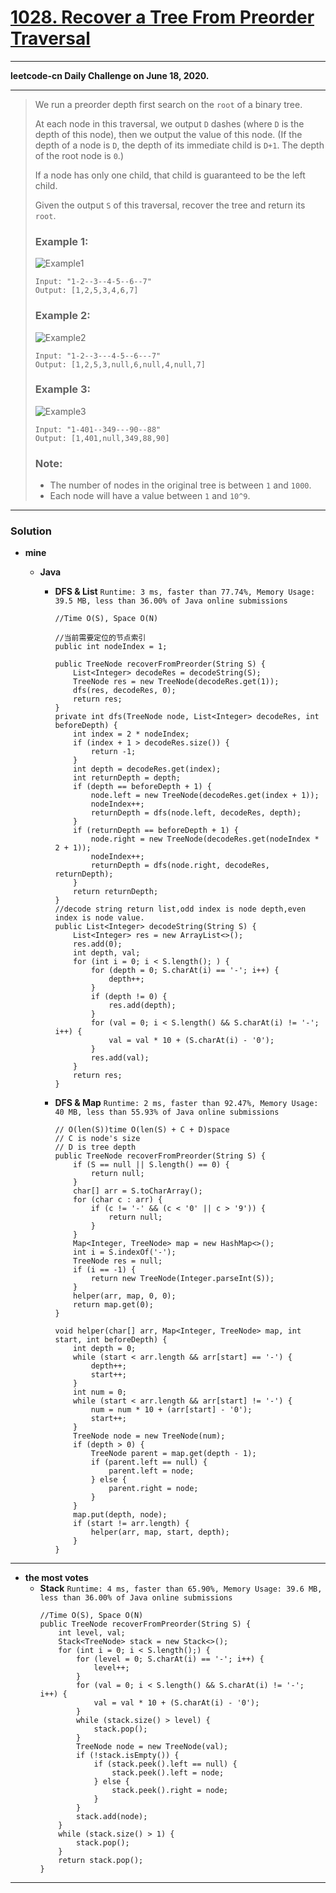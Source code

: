 # [1028. Recover a Tree From Preorder Traversal](https://leetcode.com/problems/recover-a-tree-from-preorder-traversal/)

---

**leetcode-cn Daily Challenge on June 18, 2020.**

---

> We run a preorder depth first search on the `root` of a binary tree.
>
> At each node in this traversal, we output `D` dashes (where `D` is the depth of this node), then we output the value of this node.  (If the depth of a node is `D`, the depth of its immediate child is `D+1`.  The depth of the root node is `0`.)
>
> If a node has only one child, that child is guaranteed to be the left child.
>
> Given the output `S` of this traversal, recover the tree and return its `root`.
>
> ### Example 1:
> ![Example1](https://assets.leetcode.com/uploads/2019/04/08/recover-a-tree-from-preorder-traversal.png)
> ```
> Input: "1-2--3--4-5--6--7"
> Output: [1,2,5,3,4,6,7]
> ```
>
> ### Example 2:
> ![Example2](https://assets.leetcode.com/uploads/2019/04/11/screen-shot-2019-04-10-at-114101-pm.png)
> ```
> Input: "1-2--3---4-5--6---7"
> Output: [1,2,5,3,null,6,null,4,null,7]
> ```
>
> ### Example 3:
> ![Example3](https://assets.leetcode.com/uploads/2019/04/11/screen-shot-2019-04-10-at-114955-pm.png)
> ```
> Input: "1-401--349---90--88"
> Output: [1,401,null,349,88,90]
> ```
>
> ### Note:
> * The number of nodes in the original tree is between `1` and `1000`.
> * Each node will have a value between `1` and `10^9`.


---

### Solution
* **mine**
  * **Java** 
  
    * **DFS & List** `Runtime: 3 ms, faster than 77.74%, Memory Usage: 39.5 MB, less than 36.00% of Java online submissions`
      ```
      //Time O(S), Space O(N)

      //当前需要定位的节点索引
      public int nodeIndex = 1;

      public TreeNode recoverFromPreorder(String S) {
          List<Integer> decodeRes = decodeString(S);
          TreeNode res = new TreeNode(decodeRes.get(1));
          dfs(res, decodeRes, 0);
          return res;
      }
      private int dfs(TreeNode node, List<Integer> decodeRes, int beforeDepth) {
          int index = 2 * nodeIndex;
          if (index + 1 > decodeRes.size()) {
              return -1;
          }
          int depth = decodeRes.get(index);
          int returnDepth = depth;
          if (depth == beforeDepth + 1) {
              node.left = new TreeNode(decodeRes.get(index + 1));
              nodeIndex++;
              returnDepth = dfs(node.left, decodeRes, depth);
          }
          if (returnDepth == beforeDepth + 1) {
              node.right = new TreeNode(decodeRes.get(nodeIndex * 2 + 1));
              nodeIndex++;
              returnDepth = dfs(node.right, decodeRes, returnDepth);
          }
          return returnDepth;
      }
      //decode string return list,odd index is node depth,even index is node value.
      public List<Integer> decodeString(String S) {
          List<Integer> res = new ArrayList<>();
          res.add(0);
          int depth, val;
          for (int i = 0; i < S.length(); ) {
              for (depth = 0; S.charAt(i) == '-'; i++) {
                  depth++;
              }
              if (depth != 0) {
                  res.add(depth);
              }
              for (val = 0; i < S.length() && S.charAt(i) != '-'; i++) {
                  val = val * 10 + (S.charAt(i) - '0');
              }
              res.add(val);
          }
          return res;
      }
      ```

    * **DFS & Map** 
      `Runtime: 2 ms, faster than 92.47%, Memory Usage: 40 MB, less than 55.93% of Java online submissions`
      ```
      // O(len(S))time O(len(S) + C + D)space
      // C is node's size   
      // D is tree depth
      public TreeNode recoverFromPreorder(String S) {
          if (S == null || S.length() == 0) {
              return null;
          }
          char[] arr = S.toCharArray();
          for (char c : arr) {
              if (c != '-' && (c < '0' || c > '9')) {
                  return null;
              }
          }
          Map<Integer, TreeNode> map = new HashMap<>();
          int i = S.indexOf('-');
          TreeNode res = null;
          if (i == -1) {
              return new TreeNode(Integer.parseInt(S));
          }
          helper(arr, map, 0, 0);
          return map.get(0);
      }

      void helper(char[] arr, Map<Integer, TreeNode> map, int start, int beforeDepth) {
          int depth = 0;
          while (start < arr.length && arr[start] == '-') {
              depth++;
              start++;
          }
          int num = 0;
          while (start < arr.length && arr[start] != '-') {
              num = num * 10 + (arr[start] - '0');
              start++;
          }
          TreeNode node = new TreeNode(num);
          if (depth > 0) {
              TreeNode parent = map.get(depth - 1);
              if (parent.left == null) {
                  parent.left = node;
              } else {
                  parent.right = node;
              }
          }
          map.put(depth, node);
          if (start != arr.length) {
              helper(arr, map, start, depth);
          }
      }
      ```

---

* **the most votes** 
  * **Stack** `Runtime: 4 ms, faster than 65.90%, Memory Usage: 39.6 MB, less than 36.00% of Java online submissions`
    ```
    //Time O(S), Space O(N)
    public TreeNode recoverFromPreorder(String S) {
        int level, val;
        Stack<TreeNode> stack = new Stack<>();
        for (int i = 0; i < S.length();) {
            for (level = 0; S.charAt(i) == '-'; i++) {
                level++;
            }
            for (val = 0; i < S.length() && S.charAt(i) != '-'; i++) {
                val = val * 10 + (S.charAt(i) - '0');
            }
            while (stack.size() > level) {
                stack.pop();
            }
            TreeNode node = new TreeNode(val);
            if (!stack.isEmpty()) {
                if (stack.peek().left == null) {
                    stack.peek().left = node;
                } else {
                    stack.peek().right = node;
                }
            }
            stack.add(node);
        }
        while (stack.size() > 1) {
            stack.pop();
        }
        return stack.pop();
    }
    ```
  
  
---
